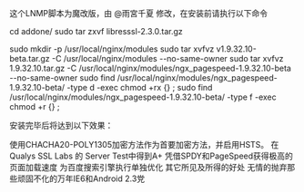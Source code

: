 这个LNMP脚本为魔改版，由 @雨宮千夏 修改，在安装前请执行以下命令

cd addone/
sudo tar zxvf libresssl-2.3.0.tar.gz

sudo mkdir -p /usr/local/nginx/modules
sudo tar xvfvz v1.9.32.10-beta.tar.gz -C /usr/local/nginx/modules --no-same-owner
sudo tar xvfvz 1.9.32.10.tar.gz -C /usr/local/nginx/modules/ngx_pagespeed-1.9.32.10-beta --no-same-owner
sudo find /usr/local/nginx/modules/ngx_pagespeed-1.9.32.10-beta/ -type d -exec chmod +rx {} \;
sudo find /usr/local/nginx/modules/ngx_pagespeed-1.9.32.10-beta/ -type f -exec chmod +r {} \;

安装完毕后将达到以下效果：

使用CHACHA20-POLY1305加密方法作为首要加密方法，并启用HSTS。
在Qualys SSL Labs 的 Server Test中得到A+
凭借SPDY和PageSpeed获得极高的页面加载速度
为百度搜索引擎执行单独优化
其它所见及所得的好处
无情的抛弃那些顽固不化的万年IE6和Android 2.3党
